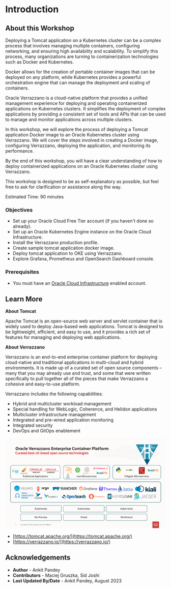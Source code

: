 # Introduction

## About this Workshop

Deploying a Tomcat application on a Kubernetes cluster can be a complex process that involves managing multiple containers, configuring networking, and ensuring high availability and scalability. To simplify this process, many organizations are turning to containerization technologies such as Docker and Kubernetes.

Docker allows for the creation of portable container images that can be deployed on any platform, while Kubernetes provides a powerful orchestration engine that can manage the deployment and scaling of containers.

Oracle Verrazzano is a cloud-native platform that provides a unified management experience for deploying and operating containerized applications on Kubernetes clusters. It simplifies the deployment of complex applications by providing a consistent set of tools and APIs that can be used to manage and monitor applications across multiple clusters.

In this workshop, we will explore the process of deploying a Tomcat application Docker image to an Oracle Kubernetes cluster using Verrazzano. We will cover the steps involved in creating a Docker image, configuring Verrazzano, deploying the application, and monitoring its performance. 

By the end of this workshop, you will have a clear understanding of how to deploy containerized applications on an Oracle Kubernetes cluster using Verrazzano.

This workshop is designed to be as self-explanatory as possible, but feel free to ask for clarification or assistance along the way.

Estimated Time: 90 minutes

### Objectives

* Set up your Oracle Cloud Free Tier account (if you haven't done so already).
* Set up an Oracle Kubernetes Engine instance on the Oracle Cloud Infrastructure.
* Install the Verrazzano production profile.
* Create sample tomcat application docker image.
* Deploy tomcat application to OKE using Verrazzano.
* Explore Grafana, Prometheus and OpenSearch Dashboard console.

### Prerequisites

* You must have an [Oracle Cloud Infrastructure](https://cloud.oracle.com/en_US/cloud-infrastructure) enabled account.


## Learn More

**About Tomcat**

Apache Tomcat is an open-source web server and servlet container that is widely used to deploy Java-based web applications. Tomcat is designed to be lightweight, efficient, and easy to use, and it provides a rich set of features for managing and deploying web applications. 


**About Verrazzano**

Verrazzano is an end-to-end enterprise container platform for deploying cloud-native and traditional applications in multi-cloud and hybrid environments. It is made up of a curated set of open source components – many that you may already use and trust, and some that were written specifically to pull together all of the pieces that make Verrazzano a cohesive and easy-to-use platform.

Verrazzano includes the following capabilities:
- Hybrid and multicluster workload management
- Special handling for WebLogic, Coherence, and Helidon applications
- Multicluster infrastructure management
- Integrated and pre-wired application monitoring
- Integrated security
- DevOps and GitOps enablement

![Verrazzano](images/verrazzano.png)

* [https://tomcat.apache.org/](https://tomcat.apache.org/)
* [https://verrazzano.io/](https://verrazzano.io/)

## Acknowledgements

* **Author** -  Ankit Pandey
* **Contributors** - Maciej Gruszka, Sid Joshi
* **Last Updated By/Date** - Ankit Pandey, August 2023

